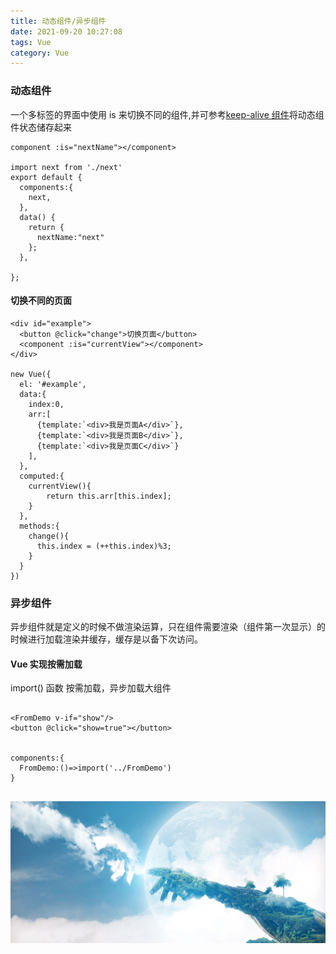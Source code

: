 ```yaml
---
title: 动态组件/异步组件
date: 2021-09-20 10:27:08
tags: Vue
category: Vue
---
```


### 动态组件

一个多标签的界面中使用 is 来切换不同的组件,并可参考[keep-alive 组件](https://cn.vuejs.org/v2/api/#keep-alive)将动态组件状态储存起来

```
component :is="nextName"></component>

import next from './next'
export default {
  components:{
    next,
  },
  data() {
    return {
      nextName:"next"
    };
  },

};
```

#### 切换不同的页面

```
<div id="example">
  <button @click="change">切换页面</button>
  <component :is="currentView"></component>
</div>

new Vue({
  el: '#example',
  data:{
    index:0,
    arr:[
      {template:`<div>我是页面A</div>`},
      {template:`<div>我是页面B</div>`},
      {template:`<div>我是页面C</div>`}
    ],
  },
  computed:{
    currentView(){
        return this.arr[this.index];
    }
  },
  methods:{
    change(){
      this.index = (++this.index)%3;
    }
  }
})
```

### 异步组件

异步组件就是定义的时候不做渲染运算，只在组件需要渲染（组件第一次显示）的时候进行加载渲染并缓存，缓存是以备下次访问。

#### Vue 实现按需加载

import() 函数 按需加载，异步加载大组件

```

<FromDemo v-if="show"/>
<button @click="show=true"></button>


components:{
  FromDemo:()=>import('../FromDemo')
}


```

![BG图片](/img/1.jpg)

